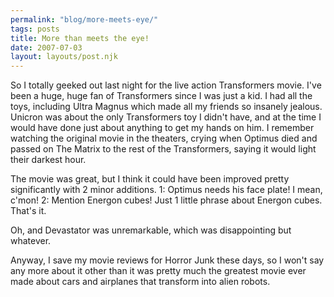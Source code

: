 ```yaml
---
permalink: "blog/more-meets-eye/"
tags: posts
title: More than meets the eye!
date: 2007-07-03
layout: layouts/post.njk
---
```


So I totally geeked out last night for the live action Transformers movie. I've been a huge, huge fan of Transformers since I was just a kid. I had all the toys, including Ultra Magnus which made all my friends so insanely jealous. Unicron was about the only Transformers toy I didn't have, and at the time I would have done just about anything to get my hands on him. I remember watching the original movie in the theaters, crying when Optimus died and passed on The Matrix to the rest of the Transformers, saying it would light their darkest hour. 

The movie was great, but I think it could have been improved pretty significantly with 2 minor additions. 1: Optimus needs his face plate! I mean, c'mon! 2: Mention Energon cubes! Just 1 little phrase about Energon cubes. That's it. 

Oh, and Devastator was unremarkable, which was disappointing but whatever.

Anyway, I save my movie reviews for Horror Junk these days, so I won't say any more about it other than it was pretty much the greatest movie ever made about cars and airplanes that transform into alien robots.